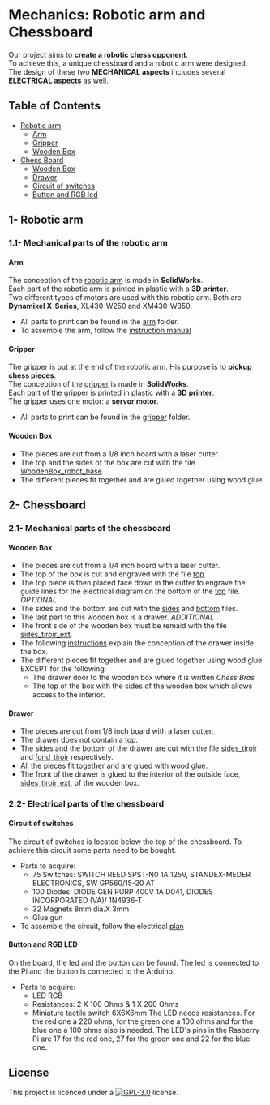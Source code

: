 # Mechanics: Robotic arm and Chessboard
Our project aims to **create a robotic chess opponent**. <br> To achieve this, a unique chessboard and a robotic arm were designed. <br> The design of these two **MECHANICAL aspects** includes several **ELECTRICAL aspects** as well.
## Table of Contents
- [Robotic arm](https://github.com/ClanDesDindesLibres2/RoboticArm_ChessBoard_Mechanic#1--robotic-arm)
   - [Arm](https://github.com/ClanDesDindesLibres2/RoboticArm_ChessBoard_Mechanic#arm)
   - [Gripper](https://github.com/ClanDesDindesLibres2/RoboticArm_ChessBoard_Mechanic#gripper)
   - [Wooden Box](https://github.com/ClanDesDindesLibres2/RoboticArm_ChessBoard_Mechanic#wooden-box)
- [Chess Board](https://github.com/ClanDesDindesLibres2/RoboticArm_ChessBoard_Mechanic#2--chessboard)
     - [Wooden Box](https://github.com/ClanDesDindesLibres2/RoboticArm_ChessBoard_Mechanic#wooden-box-1)
     - [Drawer](https://github.com/ClanDesDindesLibres2/RoboticArm_ChessBoard_Mechanic#drawer)
     - [Circuit of switches](https://github.com/ClanDesDindesLibres2/RoboticArm_ChessBoard_Mechanic#circuit-of-switches)
     - [Button and RGB led](https://github.com/ClanDesDindesLibres2/RoboticArm_ChessBoard_Mechanic#button-and-rgb-led)
## 1- Robotic arm
### 1.1- Mechanical parts of the robotic arm
#### Arm
The conception of the [robotic arm](https://github.com/ClanDesDindesLibres2/RoboticArm_ChessBoard_Mechanic/blob/main/Mechanical/Arm_SolidWorks/Arm2.0/Arm.SLDASM) is made in **SolidWorks**. <br>
Each part of the robotic arm is printed in plastic with a **3D printer**. <br>
Two different types of motors are used with this robotic arm. Both are **Dynamixel X-Series**, XL430-W250 and XM430-W350.
* All parts to print can be found in the [arm](https://github.com/ClanDesDindesLibres2/RoboticArm_ChessBoard_Mechanic/tree/main/Mechanical/Arm_SolidWorks/Arm2.0) folder.
* To assemble the arm, follow the [instruction manual](https://github.com/ClanDesDindesLibres2/RoboticArm_ChessBoard_Mechanic/blob/main/Mechanical/Assembly_manual/Arm%20assembly%20and%20modification%20guide.pdf)
#### Gripper
The gripper is put at the end of the robotic arm. His purpose is to **pickup chess pieces**. <br>
The conception of the [gripper](https://github.com/ClanDesDindesLibres2/RoboticArm_ChessBoard_Mechanic/tree/main/Mechanical/Arm_SolidWorks/gripper/Assembly.SLDASM) is made in **SolidWorks**. <br>
Each part of the gripper is printed in plastic with a **3D printer**. <br>
The gripper uses one motor: a **servor motor**.
* All parts to print can be found in the [gripper](https://github.com/ClanDesDindesLibres2/RoboticArm_ChessBoard_Mechanic/tree/main/Mechanical/Arm_SolidWorks/gripper) folder.

#### Wooden Box
* The pieces are cut from a 1/8 inch board with a laser cutter.
* The top and the sides of the box are cut with the file [WoodenBox_robot_base](https://github.com/ClanDesDindesLibres2/RoboticArm_ChessBoard_Mechanic/blob/main/Mechanical/WoodenBox/WoodenBox_robot_base.svg)
* The different pieces fit together and are glued together using wood glue 

## 2- Chessboard
### 2.1- Mechanical parts of the chessboard
#### Wooden Box
* The pieces are cut from a 1/4 inch board with a laser cutter.
* The top of the box is cut and engraved with the file [top](https://github.com/ClanDesDindesLibres2/RoboticArm_ChessBoard_Mechanic/blob/main/Mechanical/WoodenBox/top.svg).
* The top piece is then placed face down in the cutter to engrave the guide lines for the electrical diagram on the bottom of the [top](https://github.com/ClanDesDindesLibres2/RoboticArm_ChessBoard_Mechanic/blob/main/Mechanical/WoodenBox/top.svg) file. *OPTIONAL*
* The sides and the bottom are cut with the [sides](https://github.com/ClanDesDindesLibres2/RoboticArm_ChessBoard_Mechanic/blob/main/Mechanical/WoodenBox/sides.svg)  and [bottom](https://github.com/ClanDesDindesLibres2/RoboticArm_ChessBoard_Mechanic/blob/main/Mechanical/WoodenBox/bottom.svg)  files.
* The last part to this wooden box is a drawer. *ADDITIONAL*
* The front side of the wooden box must be remaid with the file [sides_tiroir_ext](https://github.com/ClanDesDindesLibres2/RoboticArm_ChessBoard_Mechanic/blob/main/Mechanical/WoodenBox/sides_tiroir_ext.svg).
* The following [instructions](https://github.com/ClanDesDindesLibres2/RoboticArm_ChessBoard_Mechanic/blob/main/README.md#drawer) explain the conception of the drawer inside the box.
* The different pieces fit together and are glued together using wood glue EXCEPT for the following:
   * The drawer door to the wooden box where it is written *Chess Bras*
   * The top of the box with the sides of the wooden box which allows access to the interior.
#### Drawer
* The pieces are cut from 1/8 inch board with a laser cutter.
* The drawer does not contain a top.
* The sides and the bottom of the drawer are cut with the file [sides_tiroir](https://github.com/ClanDesDindesLibres2/RoboticArm_ChessBoard_Mechanic/blob/main/Mechanical/WoodenBox/sides_tiroir.svg) and [fond_tiroir](https://github.com/ClanDesDindesLibres2/RoboticArm_ChessBoard_Mechanic/blob/main/Mechanical/WoodenBox/fond_tiroir.svg) respectively.
* All the pieces fit together and are glued with wood glue.
* The front of the drawer is glued to the interior of the outside face, [sides_tiroir_ext](https://github.com/ClanDesDindesLibres2/RoboticArm_ChessBoard_Mechanic/blob/main/Mechanical/WoodenBox/sides_tiroir_ext.svg), of the wooden box. 

### 2.2- Electrical parts of the chessboard
#### Circuit of switches
The circuit of switches is located below the top of the chessboard. To achieve this circuit some parts need to be bought.
* Parts to acquire:
  * 75 Switches: SWITCH REED SPST-N0 1A 125V, STANDEX-MEDER ELECTRONICS, SW GP560/15-20 AT
  * 100 Diodes: DIODE GEN PURP 400V 1A D041, DIODES INCORPORATED (VA)/ 1N4936-T
  * 32 Magnets 8mm dia.X 3mm
  * Glue gun
* To assemble the circuit, follow the electrical [plan](https://github.com/ClanDesDindesLibres2/RoboticArm_ChessBoard_Mechanic/blob/main/Electrical/Board/Circuit_switches.ms14)
#### Button and RGB LED
On the board, the led and the button can be found. The led is connected to the Pi and the button is connected to the Arduino.
* Parts to acquire:
  * LED RGB
  * Resistances: 2 X 100 Ohms & 1 X 200 Ohms
  * Miniature tactile switch 6X6X6mm
The LED needs resistances. For the red one a 220 ohms, for the green one a 100 ohms and for the blue one a 100 ohms also is needed.
The LED's pins in the Rasberry Pi are 17 for the red one, 27 for the green one and 22 for the blue one.
## <a id="License"></a>License
This project is licenced under a  [![GPL-3.0](https://img.shields.io/badge/License-GPLv3-blue.svg?style=flat-square)](https://github.com/SPUdeS/SPUdeS/blob/main/LICENSE) license.

